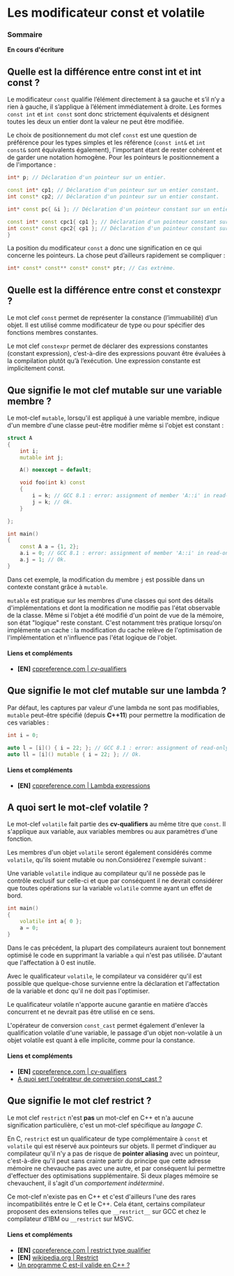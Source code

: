 # Les modificateur const et volatile

### Sommaire

**En cours d'écriture**

## Quelle est la différence entre const int et int const ?

 Le modificateur ```const``` qualifie l’élément directement à sa gauche et s’il n’y a rien à gauche, il s’applique à l’élément immédiatement à droite. Les formes ```const int``` et ```int const``` sont donc strictement équivalents et désignent toutes les deux un entier dont la valeur ne peut être modifiée.

Le choix de positionnement du mot clef ```const``` est une question de préférence pour les types simples et les référence (```const int&``` et ```int const&``` sont équivalents également), l'important étant de rester cohérent et de garder une notation homogène. Pour les pointeurs le positionnement a de l'importance :

```cpp
int* p; // Déclaration d'un pointeur sur un entier.  

const int* cp1; // Déclaration d'un pointeur sur un entier constant.
int const* cp2; // Déclaration d'un pointeur sur un entier constant.

int* const pc{ &i }; // Déclaration d'un pointeur constant sur un entier.

const int* const cpc1{ cp1 }; // Déclaration d'un pointeur constant sur un entier constant.
int const* const cpc2{ cp1 }; // Déclaration d'un pointeur constant sur un entier constant.
}
```

La position du modificateur ```const``` a donc une signification en ce qui concerne les pointeurs. La chose peut d’ailleurs rapidement se compliquer :
```cpp
int* const* const** const* const* ptr; // Cas extrème.
```

## Quelle est la différence entre const et constexpr ?

Le mot clef ```const``` permet de représenter la constance (l’immuabilité) d’un objet. Il est utilisé comme modificateur de type ou pour spécifier des fonctions membres constantes.

Le mot clef ```constexpr``` permet de déclarer des expressions constantes (constant expression), c’est-à-dire des expressions pouvant être évaluées à la compilation plutôt qu’à l’exécution. Une expression constante est implicitement const.

## Que signifie le mot clef mutable sur une variable membre ?

Le mot-clef ```mutable```, lorsqu'il est appliqué à une variable membre, indique d'un membre d'une classe peut-être modifier même si l'objet est constant :

```cpp
struct A
{
    int i;
    mutable int j;

    A() noexcept = default;

    void foo(int k) const
    {
        i = k; // GCC 8.1 : error: assignment of member 'A::i' in read-only object
        j = k; // Ok.
    }

};

int main()
{
    const A a = {1, 2};
    a.i = 0; // GCC 8.1 : error: assignment of member 'A::i' in read-only object
    a.j = 1; // Ok.      
}
```

Dans cet exemple, la modification du membre ```j``` est possible dans un contexte constant grâce à ```mutable```.

```mutable``` est pratique sur les membres d'une classes qui sont des détails d'implémentations et dont la modification ne modifie pas l'état observable de la classe. Même si l'objet a été modifié d'un point de vue de la mémoire, son état "logique" reste constant. C'est notamment très pratique lorsqu'on implémente un cache : la modification du cache relève de l'optimisation de l'implémentation et n'influence pas l'état logique de l'objet.

#### Liens et compléments
 - **[EN]** [cppreference.com | cv-qualifiers](http://en.cppreference.com/w/cpp/language/cv)

## Que signifie le mot clef mutable sur une lambda ?

Par défaut, les captures par valeur d'une lambda ne sont pas modifiables, ```mutable``` peut-être spécifié (depuis **C++11**) pour permettre la modification de ces variables :

```cpp
int i = 0;

auto l = [i]() { i = 22; }; // GCC 8.1 : error: assignment of read-only variable 'i'
auto ll = [i]() mutable { i = 22; }; // Ok.
```

#### Liens et compléments
 - **[EN]** [cppreference.com | Lambda expressions](https://en.cppreference.com/w/cpp/language/lambda)

## A quoi sert le mot-clef volatile ?

Le mot-clef ```volatile``` fait partie des **cv-qualifiers** au même titre que ```const```. Il s'applique aux variable, aux variables membres ou aux paramètres d'une fonction.

Les membres d'un objet ```volatile``` seront également considérés comme ```volatile```, qu'ils soient mutable ou non.Considérez l'exemple suivant :

Une variable ```volatile``` indique au compilateur qu'il ne possède pas le contrôle exclusif sur celle-ci et que par conséquent il ne devrait considérer que toutes opérations sur la variable ```volatile``` comme ayant un effet de bord.

```cpp
int main()
{
    volatile int a{ 0 };
    a = 0;
}
```

Dans le cas précédent, la plupart des compilateurs auraient tout bonnement optimisé le code en supprimant la variable ```a``` qui n'est pas utilisée. D'autant que l'affectation à 0 est inutile.

Avec le qualificateur ```volatile```, le compilateur va considérer qu'il est possible que quelque-chose survienne entre la déclaration et l'affectation de la variable et donc qu'il ne doit pas l'optimiser.

Le qualificateur volatile n'apporte aucune garantie en matière d’accès concurrent et ne devrait pas être utilisé en ce sens.

L'opérateur de conversion ```const_cast``` permet également d'enlever la qualification volatile d'une variable, le passage d'un objet non-volatile à un objet volatile est quant à elle implicite, comme pour la constance.

#### Liens et compléments
 - **[EN]** [cppreference.com | cv-qualifiers](http://en.cppreference.com/w/cpp/language/cv)
 - [A quoi sert l'opérateur de conversion const_cast ?](https://github.com/cpp-faq/cpp-faq/tree/develop/faq/fr-FR/.faq/404.md)


 ## Que signifie le mot clef restrict ?

 Le mot clef ```restrict``` n'est **pas** un mot-clef en C++ et n'a aucune signification particulière, c'est un mot-clef spécifique au *langage C*.

 En C, ```restrict``` est un qualificateur de type complémentaire à ```const``` et ```volatile``` qui est réservé aux pointeurs sur objets. Il permet d'indiquer au compilateur qu'il n'y a pas de risque de **pointer aliasing** avec un pointeur, c'est-à-dire qu'il peut sans crainte partir du principe que cette adresse mémoire ne chevauche pas avec une autre, et par conséquent lui permettre d'effectuer des optimisations supplémentaire. Si deux plages mémoire se chevauchent, il s'agit d'un *comportement indéterminé*.

 Ce mot-clef n'existe pas en C++ et c'est d'ailleurs l'une des rares incompatibilités entre le C et le C++. Cela étant, certains compilateur proposent des extensions telles que ```__restrict__``` sur GCC et chez le compilateur d'IBM ou ```__restrict``` sur MSVC.

 #### Liens et compléments
  - **[EN]** [cppreference.com | restrict type qualifier](https://en.cppreference.com/w/c/language/restrict)
  - **[EN]** [wikipedia.org | Restrict](https://fr.wikipedia.org/wiki/Restrict)
  - [Un programme C est-il valide en C++ ?](https://github.com/cpp-faq/cpp-faq/tree/develop/faq/fr-FR/.faq/404.md)
